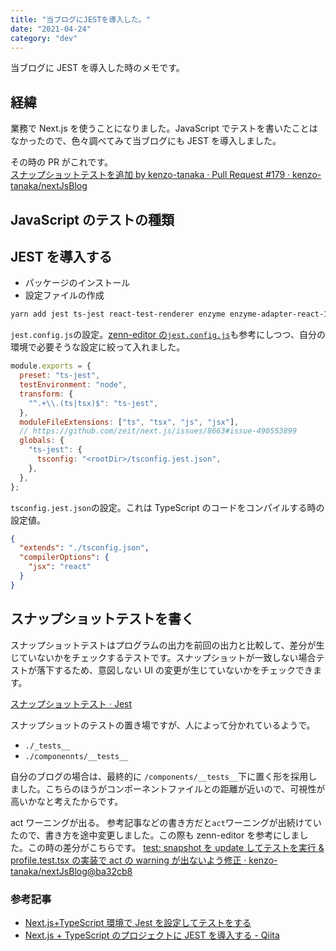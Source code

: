 ```yaml
---
title: "当ブログにJESTを導入した。"
date: "2021-04-24"
category: "dev"
---
```


当ブログに JEST を導入した時のメモです。

## 経緯

業務で Next.js を使うことになりました。JavaScript でテストを書いたことはなかったので、色々調べてみて当ブログにも JEST を導入しました。

その時の PR がこれです。  
[スナップショットテストを追加 by kenzo-tanaka · Pull Request #179 · kenzo-tanaka/nextJsBlog](https://github.com/kenzo-tanaka/nextJsBlog/pull/179)

## JavaScript のテストの種類

## JEST を導入する

- パッケージのインストール
- 設定ファイルの作成

```bash
yarn add jest ts-jest react-test-renderer enzyme enzyme-adapter-react-16 enzyme-to-json @types/react-test-renderer @types/jest @types/enzyme-adapter-react-16 --dev
```

`jest.config.js`の設定。[zenn-editor の`jest.config.js`](https://github.com/zenn-dev/zenn-editor/blob/master/packages/zenn-cli/jest.config.js)も参考にしつつ、自分の環境で必要そうな設定に絞って入れました。

```js:jest.config.js
module.exports = {
  preset: "ts-jest",
  testEnvironment: "node",
  transform: {
    "^.+\\.(ts|tsx)$": "ts-jest",
  },
  moduleFileExtensions: ["ts", "tsx", "js", "jsx"],
  // https://github.com/zeit/next.js/issues/8663#issue-490553899
  globals: {
    "ts-jest": {
      tsconfig: "<rootDir>/tsconfig.jest.json",
    },
  },
};
```

`tsconfig.jest.json`の設定。これは TypeScript のコードをコンパイルする時の設定値。

```json:tsconfig.jest.json
{
  "extends": "./tsconfig.json",
  "compilerOptions": {
    "jsx": "react"
  }
}
```

## スナップショットテストを書く

スナップショットテストはプログラムの出力を前回の出力と比較して、差分が生じていないかをチェックするテストです。スナップショットが一致しない場合テストが落下するため、意図しない UI の変更が生じていないかをチェックできます。

[スナップショットテスト · Jest](https://jestjs.io/ja/docs/snapshot-testing)

スナップショットのテストの置き場ですが、人によって分かれているようで。

- `./_tests__`
- `./componennts/__tests__`

自分のブログの場合は、最終的に `/components/__tests__`下に置く形を採用しました。こちらのほうがコンポーネントファイルとの距離が近いので、可視性が高いかなと考えたからです。

act ワーニングが出る。
参考記事などの書き方だと`act`ワーニングが出続けていたので、書き方を途中変更しました。この際も zenn-editor を参考にしました。この時の差分がこちらです。
[test: snapshot を update してテストを実行 & profile.test.tsx の実装で act の warning が出ないよう修正 · kenzo-tanaka/nextJsBlog@ba32cb8](https://github.com/kenzo-tanaka/nextJsBlog/commit/ba32cb8059730c143d8c2205920a3be5ad8ee448)

### 参考記事

- [Next.js+TypeScript 環境で Jest を設定してテストをする](https://zenn.dev/garypippi/articles/c79cb002e001681a73cd)
- [Next.js + TypeScript のプロジェクトに JEST を導入する - Qiita](https://qiita.com/keitakn/items/0a714997eb058f2f67e2)
